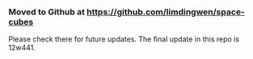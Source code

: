 ### Moved to Github at https://github.com/limdingwen/space-cubes ###

Please check there for future updates. The final update in this repo is 12w441.